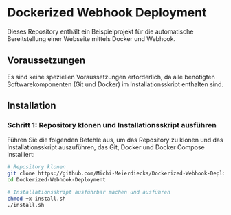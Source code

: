 
# Dockerized Webhook Deployment

Dieses Repository enthält ein Beispielprojekt für die automatische Bereitstellung einer Webseite mittels Docker und Webhook.

## Voraussetzungen

Es sind keine speziellen Voraussetzungen erforderlich, da alle benötigten Softwarekomponenten (Git und Docker) im Installationsskript enthalten sind.

## Installation

### Schritt 1: Repository klonen und Installationsskript ausführen

Führen Sie die folgenden Befehle aus, um das Repository zu klonen und das Installationsskript auszuführen, das Git, Docker und Docker Compose installiert:

```sh
# Repository klonen
git clone https://github.com/Michi-Meierdiecks/Dockerized-Webhook-Deployment.git
cd Dockerized-Webhook-Deployment

# Installationsskript ausführbar machen und ausführen
chmod +x install.sh
./install.sh
